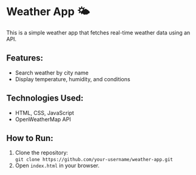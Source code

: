 # Weather App 🌤️  
This is a simple weather app that fetches real-time weather data using an API.

## Features:  
- Search weather by city name  
- Display temperature, humidity, and conditions

## Technologies Used:  
- HTML, CSS, JavaScript  
- OpenWeatherMap API

## How to Run:  
1. Clone the repository:  
   `git clone https://github.com/your-username/weather-app.git`
2. Open `index.html` in your browser.
